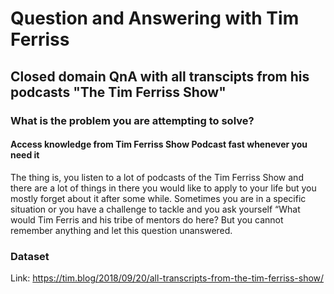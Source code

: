 # Question and Answering with Tim Ferriss
## Closed domain QnA with all transcipts from his podcasts "The Tim Ferriss Show"
### What is the problem you are attempting to solve?
#### Access knowledge from Tim Ferriss Show Podcast fast whenever you need it
The thing is, you listen to a lot of podcasts of the Tim Ferriss Show and there are a lot of things in there you would like to apply to your life but you mostly forget about it after some while.
Sometimes you are in a specific situation or you have a challenge to tackle and you ask yourself “What would Tim Ferris and his tribe of mentors do here? But you cannot remember anything and let this question unanswered.

### Dataset
Link: https://tim.blog/2018/09/20/all-transcripts-from-the-tim-ferriss-show/
